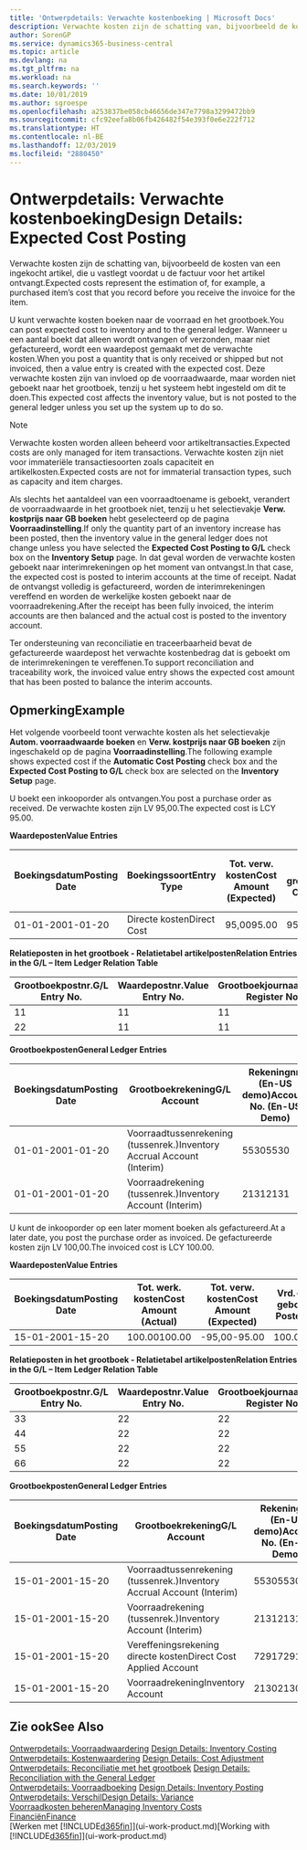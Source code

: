 ```yaml
---
title: 'Ontwerpdetails: Verwachte kostenboeking | Microsoft Docs'
description: Verwachte kosten zijn de schatting van, bijvoorbeeld de kosten van een ingekocht artikel, die u vastlegt voordat u de factuur voor het artikel ontvangt.
author: SorenGP
ms.service: dynamics365-business-central
ms.topic: article
ms.devlang: na
ms.tgt_pltfrm: na
ms.workload: na
ms.search.keywords: ''
ms.date: 10/01/2019
ms.author: sgroespe
ms.openlocfilehash: a253837be058cb46656de347e7798a3299472bb9
ms.sourcegitcommit: cfc92eefa8b06fb426482f54e393f0e6e222f712
ms.translationtype: HT
ms.contentlocale: nl-BE
ms.lasthandoff: 12/03/2019
ms.locfileid: "2880450"
---
```

# <a name="design-details-expected-cost-posting"></a><span data-ttu-id="94008-103">Ontwerpdetails: Verwachte kostenboeking</span><span class="sxs-lookup"><span data-stu-id="94008-103">Design Details: Expected Cost Posting</span></span>
<span data-ttu-id="94008-104">Verwachte kosten zijn de schatting van, bijvoorbeeld de kosten van een ingekocht artikel, die u vastlegt voordat u de factuur voor het artikel ontvangt.</span><span class="sxs-lookup"><span data-stu-id="94008-104">Expected costs represent the estimation of, for example, a purchased item’s cost that you record before you receive the invoice for the item.</span></span>  

 <span data-ttu-id="94008-105">U kunt verwachte kosten boeken naar de voorraad en het grootboek.</span><span class="sxs-lookup"><span data-stu-id="94008-105">You can post expected cost to inventory and to the general ledger.</span></span> <span data-ttu-id="94008-106">Wanneer u een aantal boekt dat alleen wordt ontvangen of verzonden, maar niet gefactureerd, wordt een waardepost gemaakt met de verwachte kosten.</span><span class="sxs-lookup"><span data-stu-id="94008-106">When you post a quantity that is only received or shipped but not invoiced, then a value entry is created with the expected cost.</span></span> <span data-ttu-id="94008-107">Deze verwachte kosten zijn van invloed op de voorraadwaarde, maar worden niet geboekt naar het grootboek, tenzij u het systeem hebt ingesteld om dit te doen.</span><span class="sxs-lookup"><span data-stu-id="94008-107">This expected cost affects the inventory value, but is not posted to the general ledger unless you set up the system up to do so.</span></span>  

> [!NOTE]  
>  <span data-ttu-id="94008-108">Verwachte kosten worden alleen beheerd voor artikeltransacties.</span><span class="sxs-lookup"><span data-stu-id="94008-108">Expected costs are only managed for item transactions.</span></span> <span data-ttu-id="94008-109">Verwachte kosten zijn niet voor immateriële transactiesoorten zoals capaciteit en artikelkosten.</span><span class="sxs-lookup"><span data-stu-id="94008-109">Expected costs are not for immaterial transaction types, such as capacity and item charges.</span></span>  

 <span data-ttu-id="94008-110">Als slechts het aantaldeel van een voorraadtoename is geboekt, verandert de voorraadwaarde in het grootboek niet, tenzij u het selectievakje **Verw. kostprijs naar GB boeken** hebt geselecteerd op de pagina **Voorraadinstelling**.</span><span class="sxs-lookup"><span data-stu-id="94008-110">If only the quantity part of an inventory increase has been posted, then the inventory value in the general ledger does not change unless you have selected the **Expected Cost Posting to G/L** check box on the **Inventory Setup** page.</span></span> <span data-ttu-id="94008-111">In dat geval worden de verwachte kosten geboekt naar interimrekeningen op het moment van ontvangst.</span><span class="sxs-lookup"><span data-stu-id="94008-111">In that case, the expected cost is posted to interim accounts at the time of receipt.</span></span> <span data-ttu-id="94008-112">Nadat de ontvangst volledig is gefactureerd, worden de interimrekeningen vereffend en worden de werkelijke kosten geboekt naar de voorraadrekening.</span><span class="sxs-lookup"><span data-stu-id="94008-112">After the receipt has been fully invoiced, the interim accounts are then balanced and the actual cost is posted to the inventory account.</span></span>  

 <span data-ttu-id="94008-113">Ter ondersteuning van reconciliatie en traceerbaarheid bevat de gefactureerde waardepost het verwachte kostenbedrag dat is geboekt om de interimrekeningen te vereffenen.</span><span class="sxs-lookup"><span data-stu-id="94008-113">To support reconciliation and traceability work, the invoiced value entry shows the expected cost amount that has been posted to balance the interim accounts.</span></span>  

## <a name="example"></a><span data-ttu-id="94008-114">Opmerking</span><span class="sxs-lookup"><span data-stu-id="94008-114">Example</span></span>  
 <span data-ttu-id="94008-115">Het volgende voorbeeld toont verwachte kosten als het selectievakje **Autom. voorraadwaarde boeken** en **Verw. kostprijs naar GB boeken** zijn ingeschakeld op de pagina **Voorraadinstelling**.</span><span class="sxs-lookup"><span data-stu-id="94008-115">The following example shows expected cost if the **Automatic Cost Posting** check box and the **Expected Cost Posting to G/L** check box are selected on the **Inventory Setup** page.</span></span>  

 <span data-ttu-id="94008-116">U boekt een inkooporder als ontvangen.</span><span class="sxs-lookup"><span data-stu-id="94008-116">You post a purchase order as received.</span></span> <span data-ttu-id="94008-117">De verwachte kosten zijn LV 95,00.</span><span class="sxs-lookup"><span data-stu-id="94008-117">The expected cost is LCY 95.00.</span></span>  

 <span data-ttu-id="94008-118">**Waardeposten**</span><span class="sxs-lookup"><span data-stu-id="94008-118">**Value Entries**</span></span>  

|<span data-ttu-id="94008-119">Boekingsdatum</span><span class="sxs-lookup"><span data-stu-id="94008-119">Posting Date</span></span>|<span data-ttu-id="94008-120">Boekingssoort</span><span class="sxs-lookup"><span data-stu-id="94008-120">Entry Type</span></span>|<span data-ttu-id="94008-121">Tot. verw. kosten</span><span class="sxs-lookup"><span data-stu-id="94008-121">Cost Amount (Expected)</span></span>|<span data-ttu-id="94008-122">Verw. kostn geboekt nr grootbk</span><span class="sxs-lookup"><span data-stu-id="94008-122">Expected Cost Posted to G/L</span></span>|<span data-ttu-id="94008-123">Verwachte kosten</span><span class="sxs-lookup"><span data-stu-id="94008-123">Expected Cost</span></span>|<span data-ttu-id="94008-124">Artikelpostnr.</span><span class="sxs-lookup"><span data-stu-id="94008-124">Item Ledger Entry No.</span></span>|<span data-ttu-id="94008-125">Volgnummer</span><span class="sxs-lookup"><span data-stu-id="94008-125">Entry No.</span></span>|  
|------------------|----------------|------------------------------|----------------------------------|-------------------|---------------------------|---------------|  
|<span data-ttu-id="94008-126">01-01-20</span><span class="sxs-lookup"><span data-stu-id="94008-126">01-01-20</span></span>|<span data-ttu-id="94008-127">Directe kosten</span><span class="sxs-lookup"><span data-stu-id="94008-127">Direct Cost</span></span>|<span data-ttu-id="94008-128">95,00</span><span class="sxs-lookup"><span data-stu-id="94008-128">95.00</span></span>|<span data-ttu-id="94008-129">95,00</span><span class="sxs-lookup"><span data-stu-id="94008-129">95.00</span></span>|<span data-ttu-id="94008-130">Ja</span><span class="sxs-lookup"><span data-stu-id="94008-130">Yes</span></span>|<span data-ttu-id="94008-131">1</span><span class="sxs-lookup"><span data-stu-id="94008-131">1</span></span>|<span data-ttu-id="94008-132">1</span><span class="sxs-lookup"><span data-stu-id="94008-132">1</span></span>|  

 <span data-ttu-id="94008-133">**Relatieposten in het grootboek - Relatietabel artikelposten**</span><span class="sxs-lookup"><span data-stu-id="94008-133">**Relation Entries in the G/L – Item Ledger Relation Table**</span></span>  

|<span data-ttu-id="94008-134">Grootboekpostnr.</span><span class="sxs-lookup"><span data-stu-id="94008-134">G/L Entry No.</span></span>|<span data-ttu-id="94008-135">Waardepostnr.</span><span class="sxs-lookup"><span data-stu-id="94008-135">Value Entry No.</span></span>|<span data-ttu-id="94008-136">Grootboekjournaalnr.</span><span class="sxs-lookup"><span data-stu-id="94008-136">G/L Register No.</span></span>|  
|--------------------|---------------------|-----------------------|  
|<span data-ttu-id="94008-137">1</span><span class="sxs-lookup"><span data-stu-id="94008-137">1</span></span>|<span data-ttu-id="94008-138">1</span><span class="sxs-lookup"><span data-stu-id="94008-138">1</span></span>|<span data-ttu-id="94008-139">1</span><span class="sxs-lookup"><span data-stu-id="94008-139">1</span></span>|  
|<span data-ttu-id="94008-140">2</span><span class="sxs-lookup"><span data-stu-id="94008-140">2</span></span>|<span data-ttu-id="94008-141">1</span><span class="sxs-lookup"><span data-stu-id="94008-141">1</span></span>|<span data-ttu-id="94008-142">1</span><span class="sxs-lookup"><span data-stu-id="94008-142">1</span></span>|  

 <span data-ttu-id="94008-143">**Grootboekposten**</span><span class="sxs-lookup"><span data-stu-id="94008-143">**General Ledger Entries**</span></span>  

|<span data-ttu-id="94008-144">Boekingsdatum</span><span class="sxs-lookup"><span data-stu-id="94008-144">Posting Date</span></span>|<span data-ttu-id="94008-145">Grootboekrekening</span><span class="sxs-lookup"><span data-stu-id="94008-145">G/L Account</span></span>|<span data-ttu-id="94008-146">Rekeningnr. (En-US demo)</span><span class="sxs-lookup"><span data-stu-id="94008-146">Account No. (En-US Demo)</span></span>|<span data-ttu-id="94008-147">Bedrag</span><span class="sxs-lookup"><span data-stu-id="94008-147">Amount</span></span>|<span data-ttu-id="94008-148">Volgnummer</span><span class="sxs-lookup"><span data-stu-id="94008-148">Entry No.</span></span>|  
|------------------|------------------|---------------------------------|------------|---------------|  
|<span data-ttu-id="94008-149">01-01-20</span><span class="sxs-lookup"><span data-stu-id="94008-149">01-01-20</span></span>|<span data-ttu-id="94008-150">Voorraadtussenrekening (tussenrek.)</span><span class="sxs-lookup"><span data-stu-id="94008-150">Inventory Accrual Account (Interim)</span></span>|<span data-ttu-id="94008-151">5530</span><span class="sxs-lookup"><span data-stu-id="94008-151">5530</span></span>|<span data-ttu-id="94008-152">-95,00</span><span class="sxs-lookup"><span data-stu-id="94008-152">-95.00</span></span>|<span data-ttu-id="94008-153">2</span><span class="sxs-lookup"><span data-stu-id="94008-153">2</span></span>|  
|<span data-ttu-id="94008-154">01-01-20</span><span class="sxs-lookup"><span data-stu-id="94008-154">01-01-20</span></span>|<span data-ttu-id="94008-155">Voorraadrekening (tussenrek.)</span><span class="sxs-lookup"><span data-stu-id="94008-155">Inventory Account (Interim)</span></span>|<span data-ttu-id="94008-156">2131</span><span class="sxs-lookup"><span data-stu-id="94008-156">2131</span></span>|<span data-ttu-id="94008-157">95,00</span><span class="sxs-lookup"><span data-stu-id="94008-157">95.00</span></span>|<span data-ttu-id="94008-158">1</span><span class="sxs-lookup"><span data-stu-id="94008-158">1</span></span>|  

 <span data-ttu-id="94008-159">U kunt de inkooporder op een later moment boeken als gefactureerd.</span><span class="sxs-lookup"><span data-stu-id="94008-159">At a later date, you post the purchase order as invoiced.</span></span> <span data-ttu-id="94008-160">De gefactureerde kosten zijn LV 100,00.</span><span class="sxs-lookup"><span data-stu-id="94008-160">The invoiced cost is LCY 100.00.</span></span>  

 <span data-ttu-id="94008-161">**Waardeposten**</span><span class="sxs-lookup"><span data-stu-id="94008-161">**Value Entries**</span></span>  

|<span data-ttu-id="94008-162">Boekingsdatum</span><span class="sxs-lookup"><span data-stu-id="94008-162">Posting Date</span></span>|<span data-ttu-id="94008-163">Tot. werk. kosten</span><span class="sxs-lookup"><span data-stu-id="94008-163">Cost Amount (Actual)</span></span>|<span data-ttu-id="94008-164">Tot. verw. kosten</span><span class="sxs-lookup"><span data-stu-id="94008-164">Cost Amount (Expected)</span></span>|<span data-ttu-id="94008-165">Vrd.-waarde geboekt</span><span class="sxs-lookup"><span data-stu-id="94008-165">Cost Posted to G/L</span></span>|<span data-ttu-id="94008-166">Verwachte kosten</span><span class="sxs-lookup"><span data-stu-id="94008-166">Expected Cost</span></span>|<span data-ttu-id="94008-167">Artikelpostnr.</span><span class="sxs-lookup"><span data-stu-id="94008-167">Item Ledger Entry No.</span></span>|<span data-ttu-id="94008-168">Volgnummer</span><span class="sxs-lookup"><span data-stu-id="94008-168">Entry No.</span></span>|  
|------------------|----------------------------|------------------------------|-------------------------|-------------------|---------------------------|---------------|  
|<span data-ttu-id="94008-169">15-01-20</span><span class="sxs-lookup"><span data-stu-id="94008-169">01-15-20</span></span>|<span data-ttu-id="94008-170">100.00</span><span class="sxs-lookup"><span data-stu-id="94008-170">100.00</span></span>|<span data-ttu-id="94008-171">-95,00</span><span class="sxs-lookup"><span data-stu-id="94008-171">-95.00</span></span>|<span data-ttu-id="94008-172">100.00</span><span class="sxs-lookup"><span data-stu-id="94008-172">100.00</span></span>|<span data-ttu-id="94008-173">Nee</span><span class="sxs-lookup"><span data-stu-id="94008-173">No</span></span>|<span data-ttu-id="94008-174">1</span><span class="sxs-lookup"><span data-stu-id="94008-174">1</span></span>|<span data-ttu-id="94008-175">2</span><span class="sxs-lookup"><span data-stu-id="94008-175">2</span></span>|  

 <span data-ttu-id="94008-176">**Relatieposten in het grootboek - Relatietabel artikelposten**</span><span class="sxs-lookup"><span data-stu-id="94008-176">**Relation Entries in the G/L – Item Ledger Relation Table**</span></span>  

|<span data-ttu-id="94008-177">Grootboekpostnr.</span><span class="sxs-lookup"><span data-stu-id="94008-177">G/L Entry No.</span></span>|<span data-ttu-id="94008-178">Waardepostnr.</span><span class="sxs-lookup"><span data-stu-id="94008-178">Value Entry No.</span></span>|<span data-ttu-id="94008-179">Grootboekjournaalnr.</span><span class="sxs-lookup"><span data-stu-id="94008-179">G/L Register No.</span></span>|  
|--------------------|---------------------|-----------------------|  
|<span data-ttu-id="94008-180">3</span><span class="sxs-lookup"><span data-stu-id="94008-180">3</span></span>|<span data-ttu-id="94008-181">2</span><span class="sxs-lookup"><span data-stu-id="94008-181">2</span></span>|<span data-ttu-id="94008-182">2</span><span class="sxs-lookup"><span data-stu-id="94008-182">2</span></span>|  
|<span data-ttu-id="94008-183">4</span><span class="sxs-lookup"><span data-stu-id="94008-183">4</span></span>|<span data-ttu-id="94008-184">2</span><span class="sxs-lookup"><span data-stu-id="94008-184">2</span></span>|<span data-ttu-id="94008-185">2</span><span class="sxs-lookup"><span data-stu-id="94008-185">2</span></span>|  
|<span data-ttu-id="94008-186">5</span><span class="sxs-lookup"><span data-stu-id="94008-186">5</span></span>|<span data-ttu-id="94008-187">2</span><span class="sxs-lookup"><span data-stu-id="94008-187">2</span></span>|<span data-ttu-id="94008-188">2</span><span class="sxs-lookup"><span data-stu-id="94008-188">2</span></span>|  
|<span data-ttu-id="94008-189">6</span><span class="sxs-lookup"><span data-stu-id="94008-189">6</span></span>|<span data-ttu-id="94008-190">2</span><span class="sxs-lookup"><span data-stu-id="94008-190">2</span></span>|<span data-ttu-id="94008-191">2</span><span class="sxs-lookup"><span data-stu-id="94008-191">2</span></span>|  

 <span data-ttu-id="94008-192">**Grootboekposten**</span><span class="sxs-lookup"><span data-stu-id="94008-192">**General Ledger Entries**</span></span>  

|<span data-ttu-id="94008-193">Boekingsdatum</span><span class="sxs-lookup"><span data-stu-id="94008-193">Posting Date</span></span>|<span data-ttu-id="94008-194">Grootboekrekening</span><span class="sxs-lookup"><span data-stu-id="94008-194">G/L Account</span></span>|<span data-ttu-id="94008-195">Rekeningnr. (En-US demo)</span><span class="sxs-lookup"><span data-stu-id="94008-195">Account No. (En-US Demo)</span></span>|<span data-ttu-id="94008-196">Bedrag</span><span class="sxs-lookup"><span data-stu-id="94008-196">Amount</span></span>|<span data-ttu-id="94008-197">Volgnummer</span><span class="sxs-lookup"><span data-stu-id="94008-197">Entry No.</span></span>|  
|------------------|------------------|---------------------------------|------------|---------------|  
|<span data-ttu-id="94008-198">15-01-20</span><span class="sxs-lookup"><span data-stu-id="94008-198">01-15-20</span></span>|<span data-ttu-id="94008-199">Voorraadtussenrekening (tussenrek.)</span><span class="sxs-lookup"><span data-stu-id="94008-199">Inventory Accrual Account (Interim)</span></span>|<span data-ttu-id="94008-200">5530</span><span class="sxs-lookup"><span data-stu-id="94008-200">5530</span></span>|<span data-ttu-id="94008-201">95,00</span><span class="sxs-lookup"><span data-stu-id="94008-201">95.00</span></span>|<span data-ttu-id="94008-202">4</span><span class="sxs-lookup"><span data-stu-id="94008-202">4</span></span>|  
|<span data-ttu-id="94008-203">15-01-20</span><span class="sxs-lookup"><span data-stu-id="94008-203">01-15-20</span></span>|<span data-ttu-id="94008-204">Voorraadrekening (tussenrek.)</span><span class="sxs-lookup"><span data-stu-id="94008-204">Inventory Account (Interim)</span></span>|<span data-ttu-id="94008-205">2131</span><span class="sxs-lookup"><span data-stu-id="94008-205">2131</span></span>|<span data-ttu-id="94008-206">-95,00</span><span class="sxs-lookup"><span data-stu-id="94008-206">-95.00</span></span>|<span data-ttu-id="94008-207">3</span><span class="sxs-lookup"><span data-stu-id="94008-207">3</span></span>|  
|<span data-ttu-id="94008-208">15-01-20</span><span class="sxs-lookup"><span data-stu-id="94008-208">01-15-20</span></span>|<span data-ttu-id="94008-209">Vereffeningsrekening directe kosten</span><span class="sxs-lookup"><span data-stu-id="94008-209">Direct Cost Applied Account</span></span>|<span data-ttu-id="94008-210">7291</span><span class="sxs-lookup"><span data-stu-id="94008-210">7291</span></span>|<span data-ttu-id="94008-211">-100</span><span class="sxs-lookup"><span data-stu-id="94008-211">-100</span></span>|<span data-ttu-id="94008-212">6</span><span class="sxs-lookup"><span data-stu-id="94008-212">6</span></span>|  
|<span data-ttu-id="94008-213">15-01-20</span><span class="sxs-lookup"><span data-stu-id="94008-213">01-15-20</span></span>|<span data-ttu-id="94008-214">Voorraadrekening</span><span class="sxs-lookup"><span data-stu-id="94008-214">Inventory Account</span></span>|<span data-ttu-id="94008-215">2130</span><span class="sxs-lookup"><span data-stu-id="94008-215">2130</span></span>|<span data-ttu-id="94008-216">100</span><span class="sxs-lookup"><span data-stu-id="94008-216">100</span></span>|<span data-ttu-id="94008-217">5</span><span class="sxs-lookup"><span data-stu-id="94008-217">5</span></span>|  

## <a name="see-also"></a><span data-ttu-id="94008-218">Zie ook</span><span class="sxs-lookup"><span data-stu-id="94008-218">See Also</span></span>
 <span data-ttu-id="94008-219">[Ontwerpdetails: Voorraadwaardering](design-details-inventory-costing.md) </span><span class="sxs-lookup"><span data-stu-id="94008-219">[Design Details: Inventory Costing](design-details-inventory-costing.md) </span></span>  
 <span data-ttu-id="94008-220">[Ontwerpdetails: Kostenwaardering](design-details-cost-adjustment.md) </span><span class="sxs-lookup"><span data-stu-id="94008-220">[Design Details: Cost Adjustment](design-details-cost-adjustment.md) </span></span>  
 <span data-ttu-id="94008-221">[Ontwerpdetails: Reconciliatie met het grootboek](design-details-reconciliation-with-the-general-ledger.md) </span><span class="sxs-lookup"><span data-stu-id="94008-221">[Design Details: Reconciliation with the General Ledger](design-details-reconciliation-with-the-general-ledger.md) </span></span>  
 <span data-ttu-id="94008-222">[Ontwerpdetails: Voorraadboeking](design-details-inventory-posting.md) </span><span class="sxs-lookup"><span data-stu-id="94008-222">[Design Details: Inventory Posting](design-details-inventory-posting.md) </span></span>  
 [<span data-ttu-id="94008-223">Ontwerpdetails: Verschil</span><span class="sxs-lookup"><span data-stu-id="94008-223">Design Details: Variance</span></span>](design-details-variance.md)  
 [<span data-ttu-id="94008-224">Voorraadkosten beheren</span><span class="sxs-lookup"><span data-stu-id="94008-224">Managing Inventory Costs</span></span>](finance-manage-inventory-costs.md)  
 [<span data-ttu-id="94008-225">Financiën</span><span class="sxs-lookup"><span data-stu-id="94008-225">Finance</span></span>](finance.md)  
 <span data-ttu-id="94008-226">[Werken met [!INCLUDE[d365fin](includes/d365fin_md.md)]](ui-work-product.md)</span><span class="sxs-lookup"><span data-stu-id="94008-226">[Working with [!INCLUDE[d365fin](includes/d365fin_md.md)]](ui-work-product.md)</span></span>

